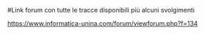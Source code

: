 #Link forum con tutte le tracce disponibili più alcuni svolgimenti

https://www.informatica-unina.com/forum/viewforum.php?f=134

